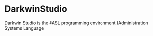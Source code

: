 # DarkwinStudio
Darkwin Studio is the #ASL programming environment (Administration Systems Language
